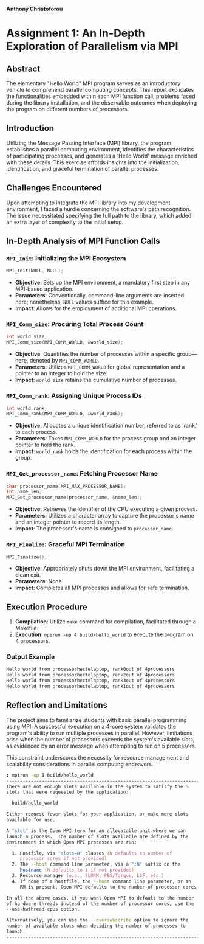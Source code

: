 **Anthony Christoforou**

# Assignment 1: An In-Depth Exploration of Parallelism via MPI

## Abstract

The elementary "Hello World" MPI program serves as an introductory vehicle to comprehend parallel computing concepts. This report explicates the functionalities embedded within each MPI function call, problems faced during the library installation, and the observable outcomes when deploying the program on different numbers of processors.

## Introduction

Utilizing the Message Passing Interface (MPI) library, the program establishes a parallel computing environment, identifies the characteristics of participating processes, and generates a 'Hello World' message enriched with these details. This exercise affords insights into the initialization, identification, and graceful termination of parallel processes.

## Challenges Encountered

Upon attempting to integrate the MPI library into my development environment, I faced a hurdle concerning the software's path recognition. The issue necessitated specifying the full path to the library, which added an extra layer of complexity to the initial setup.

## In-Depth Analysis of MPI Function Calls

### `MPI_Init`: Initializing the MPI Ecosystem
```c++
MPI_Init(NULL, NULL);
```
- **Objective**: Sets up the MPI environment, a mandatory first step in any MPI-based application.
- **Parameters**: Conventionally, command-line arguments are inserted here; nonetheless, `NULL` values suffice for this example.
- **Impact**: Allows for the employment of additional MPI operations.

### `MPI_Comm_size`: Procuring Total Process Count
```c++
int world_size;
MPI_Comm_size(MPI_COMM_WORLD, &world_size);
```
- **Objective**: Quantifies the number of processes within a specific group—here, denoted by `MPI_COMM_WORLD`.
- **Parameters**: Utilizes `MPI_COMM_WORLD` for global representation and a pointer to an integer to hold the size.
- **Impact**: `world_size` retains the cumulative number of processes.

### `MPI_Comm_rank`: Assigning Unique Process IDs
```c++
int world_rank;
MPI_Comm_rank(MPI_COMM_WORLD, &world_rank);
```
- **Objective**: Allocates a unique identification number, referred to as 'rank,' to each process.
- **Parameters**: Takes `MPI_COMM_WORLD` for the process group and an integer pointer to hold the rank.
- **Impact**: `world_rank` holds the identification for each process within the group.

### `MPI_Get_processor_name`: Fetching Processor Name
```c++
char processor_name[MPI_MAX_PROCESSOR_NAME];
int name_len;
MPI_Get_processor_name(processor_name, &name_len);
```
- **Objective**: Retrieves the identifier of the CPU executing a given process.
- **Parameters**: Utilizes a character array to capture the processor's name and an integer pointer to record its length.
- **Impact**: The processor's name is consigned to `processor_name`.

### `MPI_Finalize`: Graceful MPI Termination
```c++
MPI_Finalize();
```
- **Objective**: Appropriately shuts down the MPI environment, facilitating a clean exit.
- **Parameters**: None.
- **Impact**: Completes all MPI processes and allows for safe termination.

## Execution Procedure

1. **Compilation**: Utilize `make` command for compilation, facilitated through a Makefile.
2. **Execution**: `mpirun -np 4 build/hello_world` to execute the program on 4 processors.

### Output Example
```bash
Hello world from processorhectelaptop, rank0out of 4processors 
Hello world from processorhectelaptop, rank2out of 4processors 
Hello world from processorhectelaptop, rank3out of 4processors 
Hello world from processorhectelaptop, rank1out of 4processors
```

## Reflection and Limitations

The project aims to familiarize students with basic parallel programming using MPI. A successful execution on a 4-core system validates the program's ability to run multiple processes in parallel. However, limitations arise when the number of processors exceeds the system's available slots, as evidenced by an error message when attempting to run on 5 processors.

This constraint underscores the necessity for resource management and scalability considerations in parallel computing endeavors.

```zsh
❯ mpirun -np 5 build/hello_world
--------------------------------------------------------------------------
There are not enough slots available in the system to satisfy the 5
slots that were requested by the application:

  build/hello_world

Either request fewer slots for your application, or make more slots
available for use.

A "slot" is the Open MPI term for an allocatable unit where we can
launch a process.  The number of slots available are defined by the
environment in which Open MPI processes are run:

  1. Hostfile, via "slots=N" clauses (N defaults to number of
     processor cores if not provided)
  2. The --host command line parameter, via a ":N" suffix on the
     hostname (N defaults to 1 if not provided)
  3. Resource manager (e.g., SLURM, PBS/Torque, LSF, etc.)
  4. If none of a hostfile, the --host command line parameter, or an
     RM is present, Open MPI defaults to the number of processor cores

In all the above cases, if you want Open MPI to default to the number
of hardware threads instead of the number of processor cores, use the
--use-hwthread-cpus option.

Alternatively, you can use the --oversubscribe option to ignore the
number of available slots when deciding the number of processes to
launch.
--------------------------------------------------------------------------
```